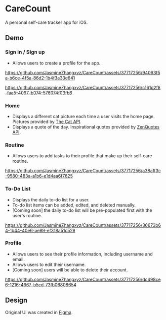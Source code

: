 # CareCount

A personal self-care tracker app for iOS.

## Demo
### Sign in / Sign up
- Allows users to create a profile for the app.

https://github.com/JasmineZhangxyz/CareCount/assets/37717256/94093f5a-b6ce-4f5a-86d2-1b4f3a33e641

https://github.com/JasmineZhangxyz/CareCount/assets/37717256/c161d2f8-faa5-4097-b074-576074f03fb6

### Home
- Displays a different cat picture each time a user visits the home page. Pictures provided by [The Cat API](https://thecatapi.com/).
- Displays a quote of the day. Inspirational quotes provided by [ZenQuotes API](https://zenquotes.io/).

### Routine
- Allows users to add tasks to their profile that make up their self-care routine.

https://github.com/JasmineZhangxyz/CareCount/assets/37717256/a38aff3c-9580-483a-a1b6-e1d4aa6f7625

### To-Do List
- Displays the daily to-do list for a user.
- To-do list items can be added, edited, and deleted manually.
- [Coming soon] the daily to-do list will be pre-populated first with the user's routine.

https://github.com/JasmineZhangxyz/CareCount/assets/37717256/36673b64-1b44-40e6-ae89-ef318a51c529

### Profile
- Allows users to see their profile information, including username and email.
- Allows users to edit their username.
- [Coming soon] users will be able to delete their account.

https://github.com/JasmineZhangxyz/CareCount/assets/37717256/dc498ce6-1216-4667-b5cd-73fb06808654

## Design
Original UI was created in [Figma](https://www.figma.com/file/AfjFLmjA5bhPnrcta2flEU/CareCount?type=design&node-id=0%3A1&mode=design&t=3NhywfuIm6fn0J54-1).
